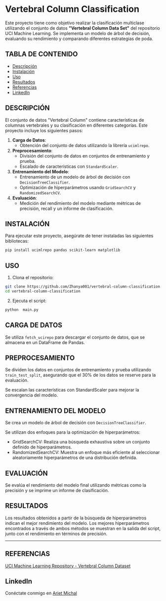# Vertebral Column Classification

Este proyecto tiene como objetivo realizar la clasificación multiclase utilizando el conjunto de datos **"Vertebral Column Data Set"** del repositorio UCI Machine Learning. Se implementa un modelo de árbol de decisión, evaluando su rendimiento y comparando diferentes estrategias de poda.

## TABLA DE CONTENIDO

- [Descripción](#descripción)
- [Instalación](#instalación)
- [Uso](#uso)
- [Resultados](#resultados)
- [Referencias](#referencias)
- [LinkedIn](#linkedin)

## DESCRIPCIÓN

El conjunto de datos "Vertebral Column" contiene características de columnas vertebrales y su clasificación en diferentes categorías. Este proyecto incluye los siguientes pasos:

1. **Carga de Datos**: 
   - Obtención del conjunto de datos utilizando la librería `ucimlrepo`.
2. **Preprocesamiento**:
   - División del conjunto de datos en conjuntos de entrenamiento y prueba.
   - Escalado de características con `StandardScaler`.
3. **Entrenamiento del Modelo**:
   - Entrenamiento de un modelo de árbol de decisión con `DecisionTreeClassifier`.
   - Optimización de hiperparámetros usando `GridSearchCV` y `RandomizedSearchCV`.
4. **Evaluación**: 
   - Medición del rendimiento del modelo mediante métricas de precisión, recall y un informe de clasificación.

## INSTALACIÓN

Para ejecutar este proyecto, asegúrate de tener instaladas las siguientes bibliotecas:

```bash
pip install ucimlrepo pandas scikit-learn matplotlib
```
## USO

1. Clona el repositorio:

```bash
git clone https://github.com/Zhanya001/vertebral-column-classification.git
cd vertebral-column-classification
```

2. Ejecuta el script:
   
```bash
python  main.py
```

## CARGA DE DATOS

Se utiliza ```fetch_ucirepo``` para descargar el conjunto de datos, que se almacena en un DataFrame de Pandas.

## PREPROCESAMIENTO

Se dividen los datos en conjuntos de entrenamiento y prueba utilizando ```train_test_split```, asegurando que el 30% de los datos se reserve para la evaluación.

Se escalan las características con StandardScaler para mejorar la convergencia del modelo.

## ENTRENAMIENTO DEL MODELO

Se crea un modelo de árbol de decisión con ```DecisionTreeClassifier```.

Se utilizan dos enfoques para la optimización de hiperparámetros:

- GridSearchCV: Realiza una búsqueda exhaustiva sobre un conjunto definido de hiperparámetros.
- RandomizedSearchCV: Muestra un enfoque más eficiente al seleccionar aleatoriamente hiperparámetros de una distribución definida.

## EVALUACIÓN

Se evalúa el rendimiento del modelo final utilizando métricas como la precisión y se imprime un informe de clasificación.

## RESULTADOS

Los resultados obtenidos a partir de la búsqueda de hiperparámetros indican el mejor rendimiento del modelo. Los mejores hiperparámetros encontrados a través de ambos métodos se muestran en la salida del script, junto con el rendimiento en términos de precisión.


---------------------------------------------------------------------------

## REFERENCIAS

[UCI Machine Learning Repository - Vertebral Column Dataset](https://archive.ics.uci.edu/dataset/212/vertebral+column)

## LinkedIn

Conéctate conmigo en [Ariet Michal](https://www.linkedin.com/in/ariet-michal)





